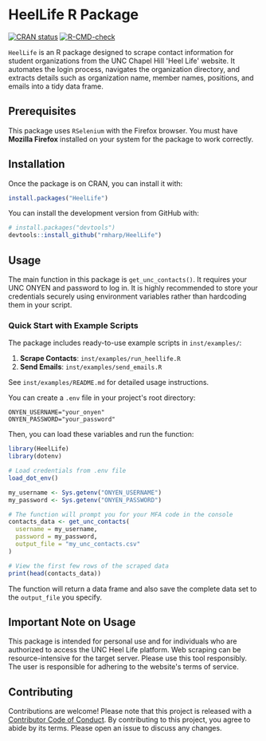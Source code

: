 # HeelLife R Package

<!-- badges: start -->
[![CRAN status](https://www.r-pkg.org/badges/version/HeelLife)](https://CRAN.R-project.org/package=HeelLife)
[![R-CMD-check](https://github.com/rmharp/HeelLife/actions/workflows/R-CMD-check.yaml/badge.svg)](https://github.com/rmharp/HeelLife/actions/workflows/R-CMD-check.yaml)
<!-- badges: end -->

`HeelLife` is an R package designed to scrape contact information for student organizations from the UNC Chapel Hill 'Heel Life' website. It automates the login process, navigates the organization directory, and extracts details such as organization name, member names, positions, and emails into a tidy data frame.

## Prerequisites

This package uses `RSelenium` with the Firefox browser. You must have **Mozilla Firefox** installed on your system for the package to work correctly.

## Installation

Once the package is on CRAN, you can install it with:

```r
install.packages("HeelLife")
```

You can install the development version from GitHub with:

```r
# install.packages("devtools")
devtools::install_github("rmharp/HeelLife")
```

## Usage

The main function in this package is `get_unc_contacts()`. It requires your UNC ONYEN and password to log in. It is highly recommended to store your credentials securely using environment variables rather than hardcoding them in your script.

### Quick Start with Example Scripts

The package includes ready-to-use example scripts in `inst/examples/`:

1. **Scrape Contacts**: `inst/examples/run_heellife.R`
2. **Send Emails**: `inst/examples/send_emails.R`

See `inst/examples/README.md` for detailed usage instructions.

You can create a `.env` file in your project's root directory:

```
ONYEN_USERNAME="your_onyen"
ONYEN_PASSWORD="your_password"
```

Then, you can load these variables and run the function:

```r
library(HeelLife)
library(dotenv)

# Load credentials from .env file
load_dot_env()

my_username <- Sys.getenv("ONYEN_USERNAME")
my_password <- Sys.getenv("ONYEN_PASSWORD")

# The function will prompt you for your MFA code in the console
contacts_data <- get_unc_contacts(
  username = my_username,
  password = my_password,
  output_file = "my_unc_contacts.csv"
)

# View the first few rows of the scraped data
print(head(contacts_data))
```

The function will return a data frame and also save the complete data set to the `output_file` you specify.

## Important Note on Usage

This package is intended for personal use and for individuals who are authorized to access the UNC Heel Life platform. Web scraping can be resource-intensive for the target server. Please use this tool responsibly. The user is responsible for adhering to the website's terms of service.

## Contributing

Contributions are welcome! Please note that this project is released with a [Contributor Code of Conduct](https://www.contributor-covenant.org/version/2/1/code_of_conduct/code_of_conduct.md). By contributing to this project, you agree to abide by its terms. Please open an issue to discuss any changes.

